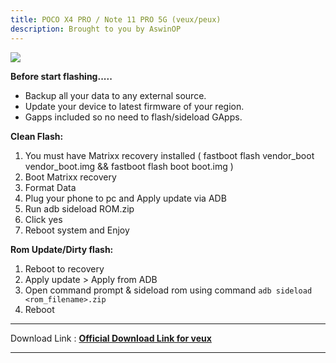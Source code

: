 ```yaml
---
title: POCO X4 PRO / Note 11 PRO 5G (veux/peux)
description: Brought to you by AswinOP
---
```

<a href="#"><img align="center" img src="/assets/installation.png" /></a>

**Before start flashing.....**
- Backup all your data to any external source. 
- Update your device to latest firmware of your region.
- Gapps included so no need to flash/sideload GApps.

**Clean Flash:**
1. You must have Matrixx recovery installed ( fastboot flash vendor_boot vendor_boot.img && fastboot flash boot boot.img )
2. Boot Matrixx recovery
3. Format Data
4. Plug your phone to pc and Apply update via ADB
5. Run adb sideload ROM.zip
6. Click yes
7. Reboot system and Enjoy

**Rom Update/Dirty flash:**
1. Reboot to recovery
2. Apply update > Apply from ADB
3. Open command prompt & sideload rom using command ```adb sideload <rom_filename>.zip```
4. Reboot

----
Download Link : [**Official Download Link for veux**](https://sourceforge.net/projects/projectmatrixx/files/Android-14/veux/)

----